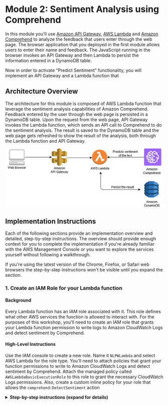 # Module 2: Sentiment Analysis using Comprehend

In this module you'll use [Amazon API Gateway](https://aws.amazon.com/api-gateway/), [AWS Lambda](https://aws.amazon.com/lambda/) and [Amazon Comprehend](https://aws.amazon.com/comprehend/) to analyze the feedback that users enter through the web page. The browser application that you deployed in the first module allows users to enter their name and feedback. The JavaScript running in the browser invokes an API Gateway and then Lambda to persist the information entered in a DynamoDB table.
 
Now in order to activate “Predict Sentiment” functionality, you will implement an API Gateway and a Lambda function that 

## Architecture Overview

The architecture for this module is composed of AWS Lambda function that leverage the sentiment analysis capabilities of Amazon Comprehend. Feedback entered by the user through the web page is persisted in a DynamoDB table. Upon the request from the web page, API Gateway invokes the Lambda function, which sends an API call to Comprehend to do the sentiment analysis. The result is saved to the DynamoDB table and the web page gets refreshed to show the result of the analysis, both through the Lambda function and API Gateway.  

![Sentiment Analysis Architecture](images/sentiment-analysis-architecture.jpg)

## Implementation Instructions

Each of the following sections provide an implementation overview and detailed, step-by-step instructions. The overview should provide enough context for you to complete the implementation if you're already familiar with the AWS Management Console or you want to explore the services yourself without following a walkthrough.

If you're using the latest version of the Chrome, Firefox, or Safari web browsers the step-by-step instructions won't be visible until you expand the section.

### 1. Create an IAM Role for your Lambda function 

#### Background

Every Lambda function has an IAM role associated with it. This role defines what other AWS services the function is allowed to interact with. For the purposes of this workshop, you'll need to create an IAM role that grants your Lambda function permission to write logs to Amazon CloudWatch Logs and detect sentiment by Comprehend.

#### High-Level Instructions

Use the IAM console to create a new role. Name it `NLPWLambda` and select AWS Lambda for the role type. You'll need to attach policies that grant your function permissions to write to Amazon CloudWatch Logs and detect sentiment by Comprehend.
Attach the managed policy called `AWSLambdaBasicExecutionRole` to this role to grant the necessary CloudWatch Logs permissions. Also, create a custom inline policy for your role that allows the `comprehend:DetectSentiment` action

<details>
<summary><strong>Step-by-step instructions (expand for details)</strong></summary><p>

1.	From the AWS Management Console, click on **Services** and then select **IAM** in the Security, Identity & Compliance section.
1.	Select **Roles** in the left navigation bar and then choose **Create new role**.
1.	Select **Lambda** for the role type from the **AWS service** group, then click **Next: Permissions**

    **Note:** Selecting a role type automatically creates a trust policy for your role that allows AWS services to assume this role on your behalf. If you were creating this role using the CLI, AWS CloudFormation or another mechanism, you would specify a trust policy directly.

1.	Begin typing `AWSLambdaBasicExecutionRole` in the Filter text box and check the box next to that role.	
1.	Click **Next: Review**.
1.	Enter `NLPWLambda` for the **Role name**.
1.	Choose **Create role**.
1.	Type `NLPWLambda` into the filter box on the Roles page and choose the role you just created.
1.	On the Permissions tab, choose the **Add inline policy** link in the lower right corner to create a new inline policy. 
	![Inline policies screenshot](images/inline-policies.png)